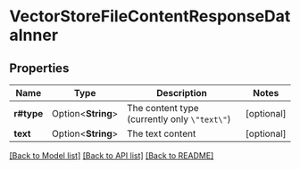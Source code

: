 # VectorStoreFileContentResponseDataInner

## Properties

Name | Type | Description | Notes
------------ | ------------- | ------------- | -------------
**r#type** | Option<**String**> | The content type (currently only `\"text\"`) | [optional]
**text** | Option<**String**> | The text content | [optional]

[[Back to Model list]](../README.md#documentation-for-models) [[Back to API list]](../README.md#documentation-for-api-endpoints) [[Back to README]](../README.md)


